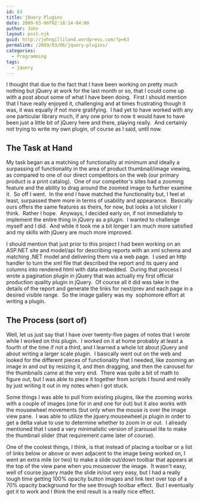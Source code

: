 ```yaml
---
id: 63
title: jQuery Plugins
date: 2009-03-06T02:18:14-04:00
author: John
layout: post.njk
guid: http://johngilliland.wordpress.com/?p=63
permalink: /2009/03/06/jquery-plugins/
categories:
  - Programming
tags:
  - jquery
---
```

I thought that due to the fact that I have been working on pretty much nothing but jQuery at work for the last month or so, that I could come up with a post about some of what I have been doing.  First I should mention that I have really enjoyed it, challenging and at times frustrating though it was, it was equally if not more gratifying.  I had yet to have worked with any one particular library much, if any one prior to now it would have to have been just a little bit of jQuery here and there, playing really.  And certainly not trying to write my own plugin, of course as I said, until now.
<h2>The Task at Hand</h2>
My task began as a matching of functionality at minimum and ideally a surpassing of functionality in the area of product thumbnail/image viewing, as compared to one of our direct competitors on the web (our primary product is a print catalog).  One of our competitor's sites had a zooming feature and the ability to drag around the zoomed image to further examine it.  So off I went.  In the end I have matched the functionality but, I feel at least, surpassed them more in terms of usability and appearance.  Basically ours offers the same features as theirs, for now, but looks a lot slicker I think.  Rather I hope.  Anyways, I decided early on, if not immediately to implement the entire thing in jQuery as a plugin.  I wanted to challenge myself and I did.  And while it took me a bit longer I am much more satisfied and my skills with jQuery are much more improved.  

I should mention that just prior to this project I had been working on an ASP.NET site and model/api for describing reports with an xml schema and matching .NET model and delivering them via a web page.  I used an http handler to turn the xml file that described the report and its query and columns into rendered html with data embedded.  During that process I wrote a pagination plugin in jQuery that was actually my first official production quality plugin in jQuery.  Of course all it did was take in the details of the report and generate the links for next/prev and each page in a desired visible range.  So the image gallery was my  sophomore effort at writing a plugin.
<h2>The Process (sort of)</h2>
Well, let us just say that I have over twenty-five pages of notes that I wrote while I worked on this plugin.  I worked on it at home probably at least a fourth of the time if not a third, and I learned a whole lot about jQuery and about writing a larger scale plugin.  I basically went out on the web and looked for the different pieces of functionality that I needed, like zooming an image in and out by resizing it, and then dragging, and then the carousel for the thumbnails came at the very end.  There was quite a bit of math to figure out, but I was able to piece it together from scripts I found and really by just writing it out in my notes when I got stuck. 

Some things I was able to pull from existing plugins, like the zooming works with a couple of images (one for in and one for out) but it also works with the mousewheel movements (but only when the mouse is over the image view pane.  I was able to utilize the jquery.mousewheel.js plugin in order to get a delta value to use to determine whether to zoom in or out.  I already mentioned that I used a very minimalistic version of jcarousel lite to make the thumbnail slider (that requirement came later of course).  

One of the coolest things, I think, is that instead of placing a toolbar or a list of links below or above or even adjacent to the image being worked on, I went an extra mile (or two) to make a slide out/down toolbar that appears at the top of the view pane when you mouseover the image.  It wasn't easy, well of course jquery made the slide in/out very easy, but I had a really tough time getting 100% opacity button images and link text over top of a 70% opacity background for the see through toolbar effect.  But I eventually got it to work and I think the end result is a really nice effect.
